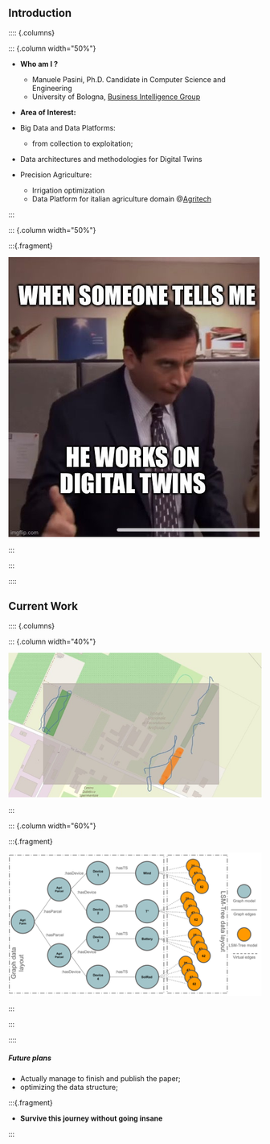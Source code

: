## Introduction

:::: {.columns}

::: {.column width="50%"}

- **Who am I ?** 

    - Manuele Pasini, Ph.D. Candidate in Computer Science and Engineering
    - University of Bologna, [Business Intelligence Group](https://big.csr.unibo.it/)

- **Area of Interest:** 

- Big Data and Data Platforms:
    - from collection to exploitation;

- Data architectures and methodologies for Digital Twins

- Precision Agriculture:
    - Irrigation optimization
    - Data Platform for italian agriculture domain @[Agritech](https://agritechcenter.it/it/)

:::

::: {.column width="50%"}

:::{.fragment}

![Oh God no, not DTs again](https://raw.githubusercontent.com/ManuelePasini/slides-markdown/refs/heads/master/slides/images/ioanninaSlides/dt_meme.jpg)

:::

:::


::::

## Current Work

:::: {.columns}

::: {.column width="40%"}

![Excerpt of our P.A. platform](https://raw.githubusercontent.com/ManuelePasini/slides-markdown/refs/heads/master/slides/images/ioanninaSlides/catalog.jpg)

:::

::: {.column width="60%"}

:::{.fragment}

![Graph+TimeSeries Hybrid data model](https://raw.githubusercontent.com/ManuelePasini/slides-markdown/refs/heads/master/slides/images/ioanninaSlides/dt_graph.svg)

:::

:::

::::


##### Future plans

- Actually manage to finish and publish the paper;
- optimizing the data structure;

:::{.fragment}

- **Survive this journey without going insane**

:::
